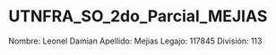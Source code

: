 # UTNFRA_SO_2do_Parcial_MEJIAS
Nombre: Leonel Damian 
Apellido: Mejias 
Legajo: 117845 
División: 113
